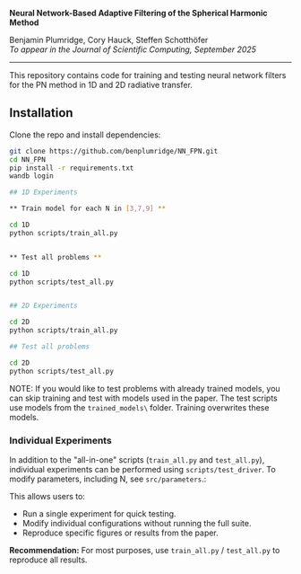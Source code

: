 **Neural Network-Based Adaptive Filtering of the Spherical Harmonic Method** 
 
Benjamin Plumridge, Cory Hauck, Steffen Schotthöfer  
*To appear in the Journal of Scientific Computing, September 2025*  

---

This repository contains code for training and testing neural network filters for the PN method in 1D and 2D radiative transfer. 

## Installation

Clone the repo and install dependencies:

```bash
git clone https://github.com/benplumridge/NN_FPN.git
cd NN_FPN
pip install -r requirements.txt
wandb login

## 1D Experiments

** Train model for each N in [3,7,9] **

cd 1D
python scripts/train_all.py


** Test all problems **

cd 1D
python scripts/test_all.py


## 2D Experiments

cd 2D
python scripts/train_all.py

## Test all problems

cd 2D
python scripts/test_all.py
```

NOTE: If you would like to test problems with already trained models, you can skip training and test with models used in the paper.   The test scripts use models from the `trained_models\` folder.  Training overwrites these models. 

### Individual Experiments

In addition to the "all-in-one" scripts (`train_all.py` and `test_all.py`), individual experiments can be performed using `scripts/test_driver`.  To modify parameters, including N, see `src/parameters`.:

This allows users to:
- Run a single experiment for quick testing.
- Modify individual configurations without running the full suite.
- Reproduce specific figures or results from the paper.

**Recommendation:** For most purposes, use `train_all.py` / `test_all.py` to reproduce all results.





